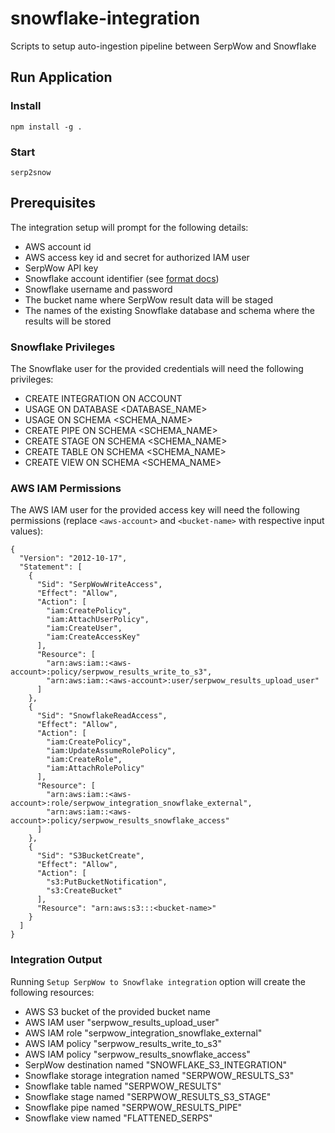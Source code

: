 # snowflake-integration
Scripts to setup auto-ingestion pipeline between SerpWow and Snowflake

## Run Application

### Install

```
npm install -g .
```

### Start

```
serp2snow
```

## Prerequisites

The integration setup will prompt for the following details:
- AWS account id
- AWS access key id and secret for authorized IAM user
- SerpWow API key
- Snowflake account identifier (see [format docs](https://docs.snowflake.com/en/user-guide/admin-account-identifier))
- Snowflake username and password
- The bucket name where SerpWow result data will be staged
- The names of the existing Snowflake database and schema where the results will be stored


### Snowflake Privileges

The Snowflake user for the provided credentials will need the following privileges:

- CREATE INTEGRATION ON ACCOUNT
- USAGE ON DATABASE <DATABASE_NAME>
- USAGE ON SCHEMA <SCHEMA_NAME>
- CREATE PIPE ON SCHEMA <SCHEMA_NAME>
- CREATE STAGE ON SCHEMA <SCHEMA_NAME>
- CREATE TABLE ON SCHEMA <SCHEMA_NAME>
- CREATE VIEW ON SCHEMA <SCHEMA_NAME>

### AWS IAM Permissions

The AWS IAM user for the provided access key will need the following permissions (replace `<aws-account>` and `<bucket-name>` with respective input values):

```
{
  "Version": "2012-10-17",
  "Statement": [
    {
      "Sid": "SerpWowWriteAccess",
      "Effect": "Allow",
      "Action": [
        "iam:CreatePolicy",
        "iam:AttachUserPolicy",
        "iam:CreateUser",
        "iam:CreateAccessKey"
      ],
      "Resource": [
        "arn:aws:iam::<aws-account>:policy/serpwow_results_write_to_s3",
        "arn:aws:iam::<aws-account>:user/serpwow_results_upload_user"
      ]
    },
    {
      "Sid": "SnowflakeReadAccess",
      "Effect": "Allow",
      "Action": [
        "iam:CreatePolicy",
        "iam:UpdateAssumeRolePolicy",
        "iam:CreateRole",
        "iam:AttachRolePolicy"
      ],
      "Resource": [
        "arn:aws:iam::<aws-account>:role/serpwow_integration_snowflake_external",
        "arn:aws:iam::<aws-account>:policy/serpwow_results_snowflake_access"
      ]
    },
    {
      "Sid": "S3BucketCreate",
      "Effect": "Allow",
      "Action": [
        "s3:PutBucketNotification",
        "s3:CreateBucket"
      ],
      "Resource": "arn:aws:s3:::<bucket-name>"
    }
  ]
}
```

### Integration Output

Running `Setup SerpWow to Snowflake integration` option will create the following resources:

* AWS S3 bucket of the provided bucket name
* AWS IAM user "serpwow_results_upload_user"
* AWS IAM role "serpwow_integration_snowflake_external"
* AWS IAM policy "serpwow_results_write_to_s3"
* AWS IAM policy "serpwow_results_snowflake_access"
* SerpWow destination named "SNOWFLAKE_S3_INTEGRATION"
* Snowflake storage integration named "SERPWOW_RESULTS_S3"
* Snowflake table named "SERPWOW_RESULTS"
* Snowflake stage named "SERPWOW_RESULTS_S3_STAGE"
* Snowflake pipe named "SERPWOW_RESULTS_PIPE"
* Snowflake view named "FLATTENED_SERPS"
